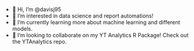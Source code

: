 - 👋 Hi, I’m @davisj95
- 👀 I’m interested in data science and report automations!
- 🌱 I’m currently learning more about machine learning and different models.
- 💞️ I’m looking to collaborate on my YT Analytics R Package! Check out the YTAnalytics repo.

<!---
davisj95/davisj95 is a ✨ special ✨ repository because its `README.md` (this file) appears on your GitHub profile.
You can click the Preview link to take a look at your changes.
--->
